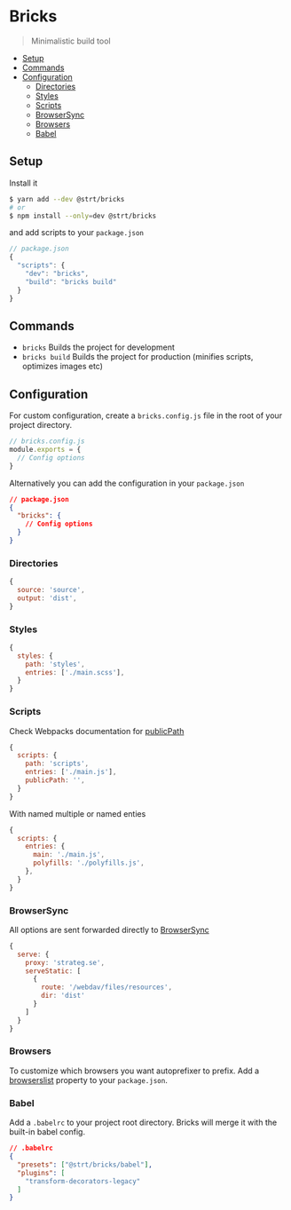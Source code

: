 # Bricks

> Minimalistic build tool

<!-- START doctoc generated TOC please keep comment here to allow auto update -->
<!-- DON'T EDIT THIS SECTION, INSTEAD RE-RUN doctoc TO UPDATE -->
<!-- https://github.com/thlorenz/doctoc -->

- [Setup](#setup)
- [Commands](#commands)
- [Configuration](#configuration)
  - [Directories](#directories)
  - [Styles](#styles)
  - [Scripts](#scripts)
  - [BrowserSync](#browsersync)
  - [Browsers](#browsers)
  - [Babel](#babel)

<!-- END doctoc generated TOC please keep comment here to allow auto update -->

## Setup

Install it
```bash
$ yarn add --dev @strt/bricks
# or
$ npm install --only=dev @strt/bricks 
```

and add scripts to your `package.json` 
```javascript
// package.json
{
  "scripts": {
    "dev": "bricks",
    "build": "bricks build"
  }
}
```

## Commands
- `bricks` Builds the project for development 
- `bricks build` Builds the project for production (minifies scripts, optimizes images etc)

## Configuration
For custom configuration, create a `bricks.config.js` file in the root of your project directory. 

```javascript
// bricks.config.js
module.exports = {
  // Config options
}
```

Alternatively you can add the configuration in your `package.json`
```json
// package.json
{
  "bricks": {
    // Config options
  }
}
```

### Directories
```javascript
{
  source: 'source',
  output: 'dist',
}
```

### Styles
```javascript
{
  styles: {
    path: 'styles',
    entries: ['./main.scss'],
  }
}
```

### Scripts
Check Webpacks documentation for [publicPath](https://webpack.js.org/guides/public-path/)
```javascript
{
  scripts: {
    path: 'scripts',
    entries: ['./main.js'],
    publicPath: '', 
  }
}
```

With named multiple or named enties
```javascript
{
  scripts: {
    entries: {
      main: './main.js',
      polyfills: './polyfills.js',
    },
  }
}
```

### BrowserSync
All options are sent forwarded directly to [BrowserSync](https://www.browsersync.io/docs/options)
```javascript
{
  serve: {
    proxy: 'strateg.se',
    serveStatic: [
      {
        route: '/webdav/files/resources',
        dir: 'dist'
      }
    ]
  }
}
```

### Browsers
To customize which browsers you want autoprefixer to prefix. Add a [browserslist](https://github.com/ai/browserslist) property to your `package.json`.

### Babel
Add a `.babelrc` to your project root directory. Bricks will merge it with the built-in babel config. 

```json
// .babelrc
{
  "presets": ["@strt/bricks/babel"],
  "plugins": [
    "transform-decorators-legacy"
  ]
}
```
